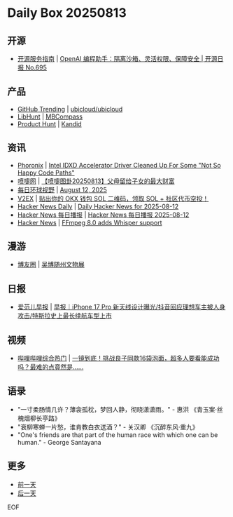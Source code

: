 # Daily Box 20250813

## 开源
- [开源服务指南](https://osguider.com/blog/) | [OpenAI 编程助手：隔离沙箱、灵活权限、保障安全 | 开源日报 No.695](https://osguider.com/blog/post/daily/daily-695/)

## 产品
- [GitHub Trending](https://github.com/trending?since=daily) | [ubicloud/ubicloud](https://github.com/ubicloud/ubicloud)
- [LibHunt](https://www.libhunt.com/) | [MBCompass](https://www.libhunt.com/r/MBCompass)
- [Product Hunt](https://www.producthunt.com) | [Kandid](https://www.producthunt.com/products/kandid-2)

## 资讯
- [Phoronix](https://www.phoronix.com/) | [Intel IDXD Accelerator Driver Cleaned Up For Some "Not So Happy Code Paths"](https://www.phoronix.com/news/Intel-IDXD-Not-So-Happy)
- [喷嚏网](http://www.dapenti.com/blog/blog.asp?subjectid=70&name=xilei) | [【喷嚏图卦20250813】父母留给子女的最大财富](http://www.dapenti.com/blog/more.asp?name=xilei&id=187658)
- [每日环球视野](https://idai.ly/) | [August 12, 2025](http://m.idai.ly/se/a193iG?1754956800)
- [V2EX](https://www.v2ex.com/) | [贴出你的 OKX 钱包 SOL 二维码，领取 SOL + 社区代币空投！](https://www.v2ex.com/t/1152131)
- [Hacker News Daily](https://www.daemonology.net/hn-daily/) | [Daily Hacker News for 2025-08-12](https://www.daemonology.net/hn-daily/2025-08-12.html)
- [Hacker News 每日播报](https://hacker-news.agi.li/) | [Hacker News 每日播报 2025-08-12](https://hacker-news.agi.li/post/2025-08-12)
- [Hacker News](https://news.ycombinator.com/front) | [FFmpeg 8.0 adds Whisper support](https://news.ycombinator.com/item?id=44886647)

## 漫游
- [博友圈](https://www.boyouquan.com/home) | [吴博随州文物展](https://www.boyouquan.com/go?from=feed&link=https%3A%2F%2Fsynyan.cn%2F102235)

## 日报
- [爱范儿早报](https://www.ifanr.com/category/ifanrnews) | [早报｜iPhone 17 Pro 新天线设计曝光/抖音回应理想车主被人身攻击/特斯拉史上最长续航车型上市](https://www.ifanr.com/1633959)

## 视频
- [哔哩哔哩综合热门](https://www.bilibili.com/v/popular/all/) | [一镜到底！挑战良子同款16袋泡面，超多人要看能成功吗？最难的点竟然是……](https://b23.tv/BV1rvbazSEiy)

## 语录
- "一寸柔肠情几许？薄衾孤枕，梦回人静，彻晓潇潇雨。" - 惠洪 《青玉案·丝槐烟柳长亭路》
- "衰柳寒蝉一片愁，谁肯教白衣送酒？" - 关汉卿 《沉醉东风·重九》
- "One's friends are that part of the human race with which one can be human." - George Santayana

## 更多
- [前一天](daily-box-20250812.md)
- [后一天](daily-box-20250814.md)

EOF